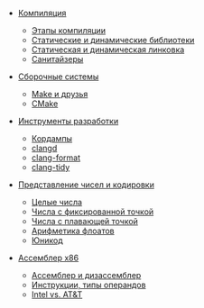 - [Компиляция](compilation/compilation.md)
  - [Этапы компиляции](compilation/stages.md)
  - [Статические и динамические библиотеки](compilation/libraries.md)
  - [Статическая и динамическая линковка](compilation/linkage.md)
  - [Санитайзеры](compilation/sanitizers.md)

- [Сборочные системы](build_systems/build_systems.md)
  - [Make и друзья](build_systems/make.md)
  - [CMake](build_systems/cmake.md)

- [Инструменты разработки](dev_tools/dev_tools.md)
  - [Кордампы](dev_tools/core_dumps.md)
  - [clangd]()
  - [clang-format]()
  - [clang-tidy]()

- [Представление чисел и кодировки](coding/coding.md)
  - [Целые числа](coding/ints.md)
  - [Числа с фиксированной точкой](coding/fixed_point.md)
  - [Числа с плавающей точкой](coding/floating_point.md)
  - [Арифметика флоатов](coding/float_math.md)
  - [Юникод]()

- [Ассемблер x86](x86asm/x86asm.md)
  - [Ассемблер и дизассемблер](x86asm/asm_compilation.md)
  - [Инструкции, типы операндов](x86asm/instructions.md)
  - [Intel vs. AT&T](x86asm/intel_vs_att.md)
